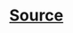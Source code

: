 

# [Source](https://github.com/terraform-aws-modules/terraform-aws-eks/tree/master/examples/self_managed_node_group)

